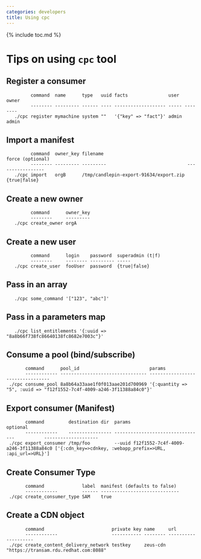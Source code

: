 ```yaml
---
categories: developers
title: Using cpc
---
```

{% include toc.md %}

# Tips on using `cpc` tool

## Register a consumer
```
         command  name      type   uuid facts               user  owner
         -------- --------- ------ ---- ------------------- ----- --------
   ./cpc register mymachine system ""   '{"key" => "fact"}' admin admin
```

## Import a manifest
```
         command  owner_key filename                               force (optional)
         -------- --------- ---------                              -----------------
   ./cpc import   orgB      /tmp/candlepin-export-91634/export.zip {true|false}
```

## Create a new owner
```
         command      owner_key
         --------     ---------
   ./cpc create_owner orgA
```

## Create a new user
```
         command      login    password  superadmin (t|f)
         --------     -------- --------- -----
   ./cpc create_user  fooUser  password  {true|false}
```

## Pass in an array
```
   ./cpc some_command '["123", "abc"]'
```

## Pass in a parameters map
```
   ./cpc list_entitlements '{:uuid => "8a8b66f738fc86640138fc8682e7003c"}'
```

## Consume a pool (bind/subscribe)
```
       command      pool_id                          params
       ------------ -------------------------------- --------------------------------- 
 ./cpc consume_pool 8a8b64a33aae1f0f013aae201d700969 '{:quantity => "5", :uuid => "f12f1552-7c4f-4009-a246-3f11388a84c0"}'
```

## Export consumer (Manifest)
```
       command         destination dir  params                                      optional
       ------------    ---------------- ---------------------------------           --------------------
 ./cpc export_consumer /tmp/foo         --uuid f12f1552-7c4f-4009-a246-3f11388a84c0 ['{:cdn_key=>cdnkey, :webapp_prefix=>URL, :api_url=>URL}']
```

## Create Consumer Type
```
       command              label  manifest (defaults to false)
       ------------         ------ ----------------------------- 
 ./cpc create_consumer_type SAM    true
```

## Create a CDN object
```
       command                         private key name     url
       ------------                    ----------- -------- -------------------- 
 ./cpc create_content_delivery_network testkey     zeus-cdn "https://transam.rdu.redhat.com:8088"
```
